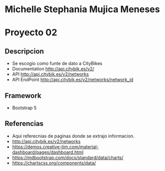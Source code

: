 # Michelle Stephania Mujica Meneses
# Proyecto 02
## Descripcion
* Se escogio como funte de dato a CityBikes 
* Documentation http://api.citybik.es/v2/
* API http://api.citybik.es/v2/networks
* API EndPoint http://api.citybik.es/v2/networks/network_id


## Framework
* Bootstrap 5


## Referencias 
* Aqui referecnias de paginas donde se extrajo informacion.
* http://api.citybik.es/v2/networks
* https://demos.creative-tim.com/material-dashboard/pages/dashboard.html
* https://mdbootstrap.com/docs/standard/data/charts/
* https://chartscss.org/components/data/

